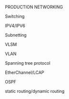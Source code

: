 PRODUCTION NETWORKING 

Switching

IPV4/IPV6

Subnetting

VLSM

VLAN

Spanning tree protocol

EtherChannel/LCAP

OSPF

static routing/dynamic routing 



